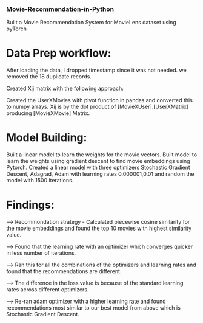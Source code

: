 ### Movie-Recommendation-in-Python
Built a Movie Recommendation System for MovieLens dataset using pyTorch


# Data Prep workflow:

After loading the data, I dropped timestamp since it was not needed. we removed the 18 duplicate records.

Created Xij matrix with the following approach:

Created the UserXMovies with pivot function in pandas and converted this to numpy arrays.
Xij is by the dot product of [MovieXUser].[UserXMatrix] producing [MovieXMovie] Matrix.

# Model Building:

Built a linear model to learn the weights for the movie vectors.
Built model to learn the weights using gradient descent to find movie embeddings using Pytorch.
Created a linear model with three optimizers Stochastic Gradient Descent, Adagrad, Adam with learning rates 0.000001,0.01 and random the model with 1500 iterations.

# Findings:

--> Recommondation strategy - Calculated piecewise cosine similarity for the movie embeddings and found the top 10 movies with highest similarity value.

--> Found that the learning rate with an optimizer which converges quicker in less number of iterations.

--> Ran this for all the combinations of the optimizers and learning rates and found that the recommendations are different. 

--> The difference in the loss value is because of the standard learning rates across different optimizers. 

--> Re-ran adam optimizer with a higher learning rate and found recommendations most similar to our best model from above which is Stochastic Gradient Descent. 
